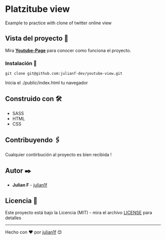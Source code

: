 # Platzitube view
Example to practice with clone of twitter online view


## Vista del proyecto 🚀

Mira **[Youtube-Page](https://julianf-dev.github.io/youtube-view/)** para conocer como funciona el proyecto.


### Instalación 🔧

```
git clone git@github.com:julianf-dev/youtube-view.git
```

Inicia el ./public/index.html  tu navegador


## Construido con 🛠️

* SASS
* HTML
* CSS

## Contribuyendo 🖇️

Cualquier contirbución al proyecto es bien recibida ! 

## Autor ✒️

* **Julian F**  - [julian1f](https://github.com/julianf-dev)


## Licencia 📄

Este proyecto está bajo la Licencia (MIT) - mira el archivo [LICENSE](LICENSE) para detalles

---
Hecho con ❤️ por [julian1f](https://github.com/julianf-dev) 😊